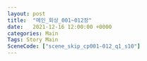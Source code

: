 ```yaml
---
layout: post
title:  "메인_회상_001~012장"
date:   2021-12-16 12:00:00 +0000
categories: Main
Tags: Story Main
SceneCode: ["scene_skip_cp001-012_q1_s10"]
---
```

